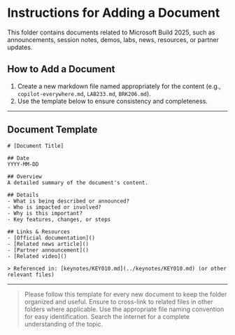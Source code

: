 # Instructions for Adding a Document

This folder contains documents related to Microsoft Build 2025, such as announcements, session notes, demos, labs, news, resources, or partner updates.

## How to Add a Document
1. Create a new markdown file named appropriately for the content (e.g., `copilot-everywhere.md`, `LAB233.md`, `BRK206.md`).
2. Use the template below to ensure consistency and completeness.

---

## Document Template

```
# [Document Title]

## Date
YYYY-MM-DD

## Overview
A detailed summary of the document's content.

## Details
- What is being described or announced?
- Who is impacted or involved?
- Why is this important?
- Key features, changes, or steps

## Links & Resources
- [Official documentation]()
- [Related news article]()
- [Partner announcement]()
- [Related video]()

> Referenced in: [keynotes/KEY010.md](../keynotes/KEY010.md) (or other relevant files)
```

---

> Please follow this template for every new document to keep the folder organized and useful.
> Ensure to cross-link to related files in other folders where applicable.
> Use the appropriate file naming convention for easy identification.
> Search the internet for a complete understanding of the topic.